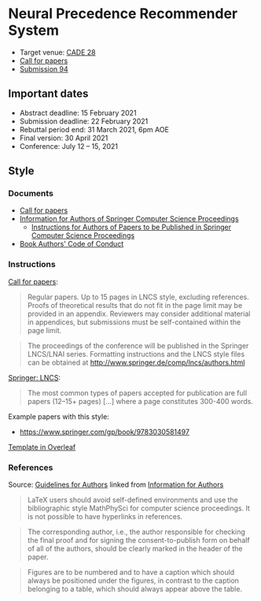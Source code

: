 # Neural Precedence Recommender System

- Target venue: [CADE 28](https://www.cs.cmu.edu/~mheule/CADE28/)
- [Call for papers](https://easychair.org/cfp/CADE-28)
- [Submission 94](https://easychair.org/conferences/submission?a=25958734;submission=5327793)

## Important dates

- Abstract deadline: 15 February 2021
- Submission deadline: 22 February 2021
- Rebuttal period end: 31 March 2021, 6pm AOE
- Final version: 30 April 2021
- Conference: July 12 – 15, 2021

## Style

### Documents

- [Call for papers](https://easychair.org/cfp/CADE-28)
- [Information for Authors of Springer Computer Science Proceedings](https://www.springer.com/gp/computer-science/lncs/conference-proceedings-guidelines)
    - [Instructions for Authors of Papers to be Published in Springer Computer Science Proceedings](ftp://ftp.springernature.com/cs-proceeding/svproc/guidelines/Springer_Instructions_for_Authors_of_Proceedings_CS.pdf)
- [Book Authors' Code of Conduct](https://www.springernature.com/gp/authors/book-authors-code-of-conduct)

### Instructions

[Call for papers](https://easychair.org/cfp/CADE-28):

> Regular papers.
> Up to 15 pages in LNCS style, excluding references.
> Proofs of theoretical results  that do not fit in the page limit may be provided in an appendix.
> Reviewers  may consider additional material in appendices, but submissions must be self-contained within the page limit.

> The proceedings of the conference will be published in the Springer LNCS/LNAI series.
> Formatting instructions and the LNCS style files can be obtained at http://www.springer.de/comp/lncs/authors.html

[Springer: LNCS](https://www.springer.com/gp/computer-science/lncs/conference-proceedings-guidelines):

> The most common types of papers accepted for publication are full papers (12–15+ pages)
> [...]
> where a page constitutes 300-400 words.

Example papers with this style:

- https://www.springer.com/gp/book/9783030581497

[Template in Overleaf](https://www.overleaf.com/latex/templates/springer-lecture-notes-in-computer-science/kzwwpvhwnvfj#.WuA4JS5uZpi)

### References

Source: [Guidelines for Authors](ftp://ftp.springernature.com/cs-proceeding/svproc/guidelines/Springer_Guidelines_for_Authors_of_Proceedings_CS.pdf)
linked from [Information for Authors](https://www.springer.com/gp/computer-science/lncs/conference-proceedings-guidelines)

> LaTeX users should avoid self-defined environments and use the bibliographic style MathPhySci for computer science proceedings.
> It is not possible to have hyperlinks in references.

> The corresponding author, i.e., the author responsible for checking the final proof
> and for signing the consent-to-publish form on behalf of all of the authors, should be
> clearly marked in the header of the paper.

> Figures are to be numbered and to have a caption which should always be positioned
> under the figures, in contrast to the caption belonging to a table, which should always
> appear above the table.

